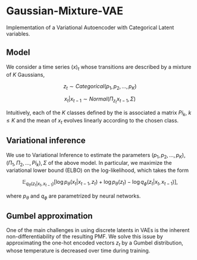 # Gaussian-Mixture-VAE
Implementation of a Variational Autoencoder with Categorical Latent variables.

## Model
We consider a time series $(x)_t$ whose transitions are described by a mixture of $K$ Gaussians, 
```math 
z_t \sim Categorical(p_1, p_2, \dots, p_K)
```
```math 
x_t | x_{t-1} \sim Normal \left( \Pi_{z_t}x_{t-1}, \Sigma \right)
```
Intuitively, each of the $K$ classes defined by the is associated a matrix $Pi_{k}, \ k \leq K$ and the mean of $x_t$ evolves linearly according to the chosen class. 

## Variational inference
We use to Variational Inference to estimate the parameters $(p_1, p_2, \dots, p_K), (\Pi_1, \Pi_2, \dots, Pi_k), \Sigma$ of the above model. In particular, we maximize the variational lower bound (ELBO) on the log-likelihood, which takes the form
```math 
\mathbb E_{q_{\theta}(z_t|x_t, x_{t-1})} \left[ \log p_{\theta}(x_t | x_{t-1}, z_t) + \log p_{\theta}(z_t) - \log q_{\phi} (z_t | x_t, x_{t-1}) \right],
```
where $p_{\theta}$ and $q_{\phi}$ are parametrized by neural networks.

## Gumbel approximation
One of the main challenges in using discrete latents in VAEs is the inherent non-differentiability of the resulting PMF. We solve this issue by approximating the one-hot encoded vectors $z_t$ by a Gumbel distribution, whose temperature is decreased over time during training. 
